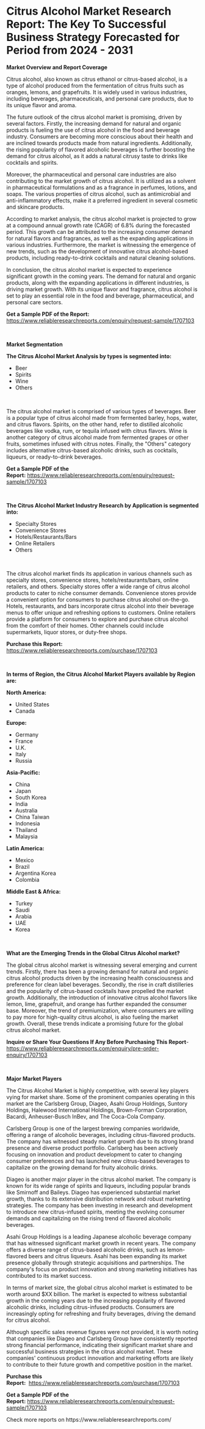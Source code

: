 <p><h1>Citrus Alcohol Market Research Report: The Key To Successful Business Strategy Forecasted for Period from 2024 - 2031</h1></p><p><strong>Market Overview and Report Coverage</strong></p>
<p><p>Citrus alcohol, also known as citrus ethanol or citrus-based alcohol, is a type of alcohol produced from the fermentation of citrus fruits such as oranges, lemons, and grapefruits. It is widely used in various industries, including beverages, pharmaceuticals, and personal care products, due to its unique flavor and aroma.</p><p>The future outlook of the citrus alcohol market is promising, driven by several factors. Firstly, the increasing demand for natural and organic products is fueling the use of citrus alcohol in the food and beverage industry. Consumers are becoming more conscious about their health and are inclined towards products made from natural ingredients. Additionally, the rising popularity of flavored alcoholic beverages is further boosting the demand for citrus alcohol, as it adds a natural citrusy taste to drinks like cocktails and spirits.</p><p>Moreover, the pharmaceutical and personal care industries are also contributing to the market growth of citrus alcohol. It is utilized as a solvent in pharmaceutical formulations and as a fragrance in perfumes, lotions, and soaps. The various properties of citrus alcohol, such as antimicrobial and anti-inflammatory effects, make it a preferred ingredient in several cosmetic and skincare products.</p><p>According to market analysis, the citrus alcohol market is projected to grow at a compound annual growth rate (CAGR) of 6.8% during the forecasted period. This growth can be attributed to the increasing consumer demand for natural flavors and fragrances, as well as the expanding applications in various industries. Furthermore, the market is witnessing the emergence of new trends, such as the development of innovative citrus alcohol-based products, including ready-to-drink cocktails and natural cleaning solutions.</p><p>In conclusion, the citrus alcohol market is expected to experience significant growth in the coming years. The demand for natural and organic products, along with the expanding applications in different industries, is driving market growth. With its unique flavor and fragrance, citrus alcohol is set to play an essential role in the food and beverage, pharmaceutical, and personal care sectors.</p></p>
<p><strong>Get a Sample PDF of the Report:</strong> <a href="https://www.reliableresearchreports.com/enquiry/request-sample/1707103">https://www.reliableresearchreports.com/enquiry/request-sample/1707103</a></p>
<p>&nbsp;</p>
<p><strong>Market Segmentation</strong></p>
<p><strong>The Citrus Alcohol Market Analysis by types is segmented into:</strong></p>
<p><ul><li>Beer</li><li>Spirits</li><li>Wine</li><li>Others</li></ul></p>
<p>&nbsp;</p>
<p><p>The citrus alcohol market is comprised of various types of beverages. Beer is a popular type of citrus alcohol made from fermented barley, hops, water, and citrus flavors. Spirits, on the other hand, refer to distilled alcoholic beverages like vodka, rum, or tequila infused with citrus flavors. Wine is another category of citrus alcohol made from fermented grapes or other fruits, sometimes infused with citrus notes. Finally, the "Others" category includes alternative citrus-based alcoholic drinks, such as cocktails, liqueurs, or ready-to-drink beverages.</p></p>
<p><strong>Get a Sample PDF of the Report:</strong>&nbsp;<a href="https://www.reliableresearchreports.com/enquiry/request-sample/1707103">https://www.reliableresearchreports.com/enquiry/request-sample/1707103</a></p>
<p>&nbsp;</p>
<p><strong>The Citrus Alcohol Market Industry Research by Application is segmented into:</strong></p>
<p><ul><li>Specialty Stores</li><li>Convenience Stores</li><li>Hotels/Restaurants/Bars</li><li>Online Retailers</li><li>Others</li></ul></p>
<p>&nbsp;</p>
<p><p>The citrus alcohol market finds its application in various channels such as specialty stores, convenience stores, hotels/restaurants/bars, online retailers, and others. Specialty stores offer a wide range of citrus alcohol products to cater to niche consumer demands. Convenience stores provide a convenient option for consumers to purchase citrus alcohol on-the-go. Hotels, restaurants, and bars incorporate citrus alcohol into their beverage menus to offer unique and refreshing options to customers. Online retailers provide a platform for consumers to explore and purchase citrus alcohol from the comfort of their homes. Other channels could include supermarkets, liquor stores, or duty-free shops.</p></p>
<p><strong>Purchase this Report:</strong>&nbsp; <a href="https://www.reliableresearchreports.com/purchase/1707103">https://www.reliableresearchreports.com/purchase/1707103</a></p>
<p>&nbsp;</p>
<p><strong>In terms of Region, the Citrus Alcohol Market Players available by Region are:</strong></p>
<p>
    <p> <strong> North America: </strong>
        <ul>
            <li>United States</li>
            <li>Canada</li>
        </ul>
        </p> 
    <p> <strong> Europe: </strong>
        <ul>
            <li>Germany</li>
            <li>France</li>
            <li>U.K.</li>
            <li>Italy</li>
            <li>Russia</li>
        </ul>
        </p> 
    <p> <strong> Asia-Pacific: </strong>
        <ul>
            <li>China</li>
            <li>Japan</li>
            <li>South Korea</li>
            <li>India</li>
            <li>Australia</li>
            <li>China Taiwan</li>
            <li>Indonesia</li>
            <li>Thailand</li>
            <li>Malaysia</li>
        </ul>
        </p> 
    <p> <strong> Latin America: </strong>
        <ul>
            <li>Mexico</li>
            <li>Brazil</li>
            <li>Argentina Korea</li>
            <li>Colombia</li>
        </ul>
        </p> 
    <p> <strong> Middle East & Africa: </strong>
        <ul>
            <li>Turkey</li>
            <li>Saudi</li>
            <li>Arabia</li>
            <li>UAE</li>
            <li>Korea</li>
        </ul>
    </p>
    </p>
<p>&nbsp;</p>
<p><strong>What are the Emerging Trends in the Global Citrus Alcohol market?</strong></p>
<p><p>The global citrus alcohol market is witnessing several emerging and current trends. Firstly, there has been a growing demand for natural and organic citrus alcohol products driven by the increasing health consciousness and preference for clean label beverages. Secondly, the rise in craft distilleries and the popularity of citrus-based cocktails have propelled the market growth. Additionally, the introduction of innovative citrus alcohol flavors like lemon, lime, grapefruit, and orange has further expanded the consumer base. Moreover, the trend of premiumization, where consumers are willing to pay more for high-quality citrus alcohol, is also fueling the market growth. Overall, these trends indicate a promising future for the global citrus alcohol market.</p></p>
<p><strong>Inquire or Share Your Questions If Any Before Purchasing This Report</strong>- <a href="https://www.reliableresearchreports.com/enquiry/pre-order-enquiry/1707103">https://www.reliableresearchreports.com/enquiry/pre-order-enquiry/1707103</a></p>
<p>&nbsp;</p>
<p><strong>Major Market Players</strong></p>
<p><p>The Citrus Alcohol Market is highly competitive, with several key players vying for market share. Some of the prominent companies operating in this market are the Carlsberg Group, Diageo, Asahi Group Holdings, Suntory Holdings, Halewood International Holdings, Brown-Forman Corporation, Bacardi, Anheuser-Busch InBev, and The Coca-Cola Company.</p><p>Carlsberg Group is one of the largest brewing companies worldwide, offering a range of alcoholic beverages, including citrus-flavored products. The company has witnessed steady market growth due to its strong brand presence and diverse product portfolio. Carlsberg has been actively focusing on innovation and product development to cater to changing consumer preferences and has launched new citrus-based beverages to capitalize on the growing demand for fruity alcoholic drinks. </p><p>Diageo is another major player in the citrus alcohol market. The company is known for its wide range of spirits and liqueurs, including popular brands like Smirnoff and Baileys. Diageo has experienced substantial market growth, thanks to its extensive distribution network and robust marketing strategies. The company has been investing in research and development to introduce new citrus-infused spirits, meeting the evolving consumer demands and capitalizing on the rising trend of flavored alcoholic beverages.</p><p>Asahi Group Holdings is a leading Japanese alcoholic beverage company that has witnessed significant market growth in recent years. The company offers a diverse range of citrus-based alcoholic drinks, such as lemon-flavored beers and citrus liqueurs. Asahi has been expanding its market presence globally through strategic acquisitions and partnerships. The company's focus on product innovation and strong marketing initiatives has contributed to its market success.</p><p>In terms of market size, the global citrus alcohol market is estimated to be worth around $XX billion. The market is expected to witness substantial growth in the coming years due to the increasing popularity of flavored alcoholic drinks, including citrus-infused products. Consumers are increasingly opting for refreshing and fruity beverages, driving the demand for citrus alcohol.</p><p>Although specific sales revenue figures were not provided, it is worth noting that companies like Diageo and Carlsberg Group have consistently reported strong financial performance, indicating their significant market share and successful business strategies in the citrus alcohol market. These companies' continuous product innovation and marketing efforts are likely to contribute to their future growth and competitive position in the market.</p></p>
<p><strong>Purchase this Report:</strong>&nbsp;&nbsp;<a href="https://www.reliableresearchreports.com/purchase/1707103">https://www.reliableresearchreports.com/purchase/1707103</a></p>
<p></p>
<p><strong>Get a Sample PDF of the Report:</strong>&nbsp;<a href="https://www.reliableresearchreports.com/enquiry/request-sample/1707103">https://www.reliableresearchreports.com/enquiry/request-sample/1707103</a></p>
<p>Check more reports on https://www.reliableresearchreports.com/</p>